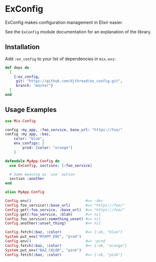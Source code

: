 # ExConfig

ExConfig makes configuration management in Elixir easier.

See the `ExConfig` module documentation for an explanation of the library.

## Installation

Add `:ex_config` to your list of dependencies in `mix.exs`:

```elixir
def deps do
  [
    {:ex_config,
     git: "https://github.com/djthread/ex_config.git",
     branch: "master"}
  ]
end
```

## Usage Examples

```elixir
use Mix.Config

config :my_app, :foo_service, base_url: "https://foo/"
config :my_app, :baz,
    color: "blue",
    env_configs: [
        prod: [color: "orange"]
    ]
```

```elixir
defmodule MyApp.Config do
  use ExConfig, sections: [:foo_service]

  # Same meaning as `use` option
  section :another
end

alias MyApp.Config

Config.env()                         #=> :dev
Config.foo_service!(:base_url)       #=> "https://foo/"
Config.get(:foo_service, :base_url)  #=> "https://foo/"
Config.get(:foo_service, :blah)      #=> nil
Config.foo_service(:something_unset) #=> nil
Config.another(:unset_thing)         #=> nil

Config.fetch(:baz, :color)           #=> {:ok, "blue"}
System.put_env("MYAPP_ENV", "prod")
Config.env()                         #=> :prod
Config.fetch(:baz, :color)           #=> {:ok, "orange"}
System.put_env("BAZ_COLOR", "pink")
Config.fetch(:baz, :color)           #=> {:ok, "pink"}
```

